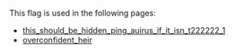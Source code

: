 This flag is used in the following pages:
 - [this_should_be_hidden_ping_auirus_if_it_isn_t222222_1](../events/this_should_be_hidden_ping_auirus_if_it_isn_t222222_1.md)
 - [overconfident_heir](../events/overconfident_heir.md)
